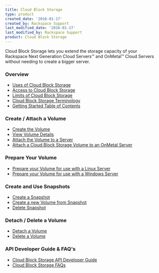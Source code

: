 ```yaml
---
title: Cloud Block Storage
type: product
created_date: '2016-01-17'
created_by: Rackspace Support
last_modified_date: '2016-01-17'
last_modified_by: Rackspace Support
product: Cloud Block Storage
---
```


Cloud Block Storage lets you extend the storage capacity of your
Rackspace Next Generation Cloud Servers&trade; and OnMetal&trade; Cloud Servers
without needing to create a bigger server.

###  Overview

-   [Uses of Cloud Block
    Storage](/how-to/cloud-block-storage-overview#uses-of-cbs)
-   [Access to Cloud Block
    Storage](/how-to/cloud-block-storage-overview#access-cbs)
-   [Limits of Cloud Block
    Storage](/how-to/cloud-block-storage-overview#limits-of-cbs)
-   [Cloud Block Storage
    Terminology](/how-to/cloud-block-storage-overview#cbs-terminology)
-   [Getting Started Table of
    Contents](/how-to/cloud-block-storage-overview#cbs-gs-toc)

###  Create / Attach a Volume

-   [Create the
    Volume](/how-to/cbs-create-and-attach-a-volume#create-the-volume)
-   [View Volume
    Details](/how-to/cbs-create-and-attach-a-volume#view-volume-details)
-   [Attach the Volume to a
    Server](/how-to/cbs-create-and-attach-a-volume#attach-volume-to-server)
-   [Attach a Cloud Block Storage Volume to an OnMetal
    Server](/how-to/attach-a-cloud-block-storage-volume-to-an-onmetal-server#attach-volume-to-an-onmetal-server)

###  Prepare Your Volume

-   [Prepare your Volume for use with a Linux
    Server](/how-to/prepare-your-cloud-block-storage-volume#prepare_linux)
-   [Prepare your Volume for use with a Windows
    Server](/how-to/prepare-your-cloud-block-storage-volume#prepare_windows)

###  Create and Use Snapshots

-   [Create a
    Snapshot](/how-to/cbs-create-and-use-snapshots#create-a-snapshot)
-   [Create a new Volume from
    Snapshot](/how-to/cbs-create-and-use-snapshots#create-vol-from-snap)
-   [Delete
    Snapshot](/how-to/cbs-create-and-use-snapshots#delete-snapshot)

###  Detach / Delete a Volume

-   [Detach a
    Volume](/how-to/cbs-detach-and-delete-volumes#detach-a-volume)
-   [Delete a
    Volume](/how-to/cbs-detach-and-delete-volumes#delete-a-volume)

###  API Developer Guide & FAQ's

-   [Cloud Block Storage API Developer
    Guide](http://docs.rackspace.com/cbs/api/v1.0/cbs-devguide/content/overview.html)
-   [Cloud Block Storage
    FAQs](/how-to/cloud-block-storage)
